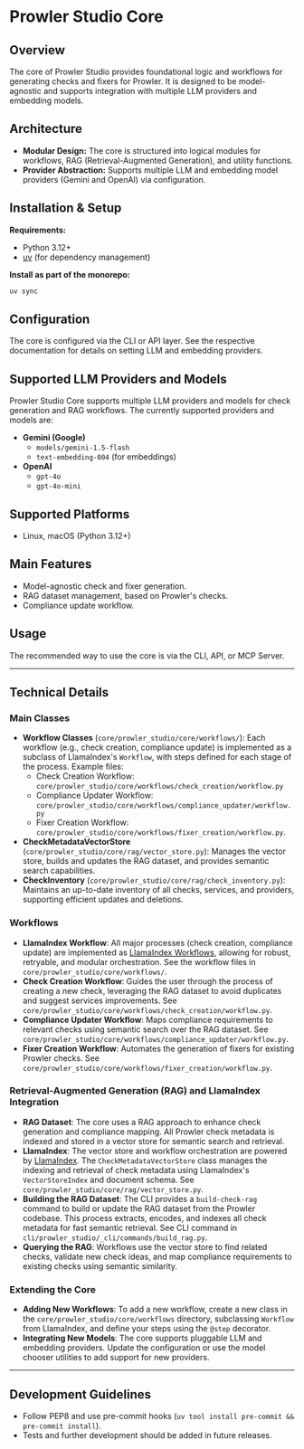 # Prowler Studio Core

## Overview

The core of Prowler Studio provides foundational logic and workflows for generating checks and fixers for Prowler. It is designed to be model-agnostic and supports integration with multiple LLM providers and embedding models.

## Architecture

- **Modular Design:** The core is structured into logical modules for workflows, RAG (Retrieval-Augmented Generation), and utility functions.
- **Provider Abstraction:** Supports multiple LLM and embedding model providers (Gemini and OpenAI) via configuration.

## Installation & Setup

**Requirements:**
- Python 3.12+
- [uv](https://docs.astral.sh/uv/getting-started/installation/) (for dependency management)

**Install as part of the monorepo:**
```bash
uv sync
```

## Configuration

The core is configured via the CLI or API layer. See the respective documentation for details on setting LLM and embedding providers.

## Supported LLM Providers and Models

Prowler Studio Core supports multiple LLM providers and models for check generation and RAG workflows. The currently supported providers and models are:

- **Gemini (Google)**
  - `models/gemini-1.5-flash`
  - `text-embedding-004` (for embeddings)
- **OpenAI**
  - `gpt-4o`
  - `gpt-4o-mini`

## Supported Platforms

- Linux, macOS (Python 3.12+)

## Main Features
- Model-agnostic check and fixer generation.
- RAG dataset management, based on Prowler's checks.
- Compliance update workflow.

## Usage
The recommended way to use the core is via the CLI, API, or MCP Server.

---

## Technical Details

### Main Classes

- **Workflow Classes** (`core/prowler_studio/core/workflows/`): Each workflow (e.g., check creation, compliance update) is implemented as a subclass of LlamaIndex's `Workflow`, with steps defined for each stage of the process. Example files:
  - Check Creation Workflow: `core/prowler_studio/core/workflows/check_creation/workflow.py`
  - Compliance Updater Workflow: `core/prowler_studio/core/workflows/compliance_updater/workflow.py`
  - Fixer Creation Workflow: `core/prowler_studio/core/workflows/fixer_creation/workflow.py`.
- **CheckMetadataVectorStore** (`core/prowler_studio/core/rag/vector_store.py`): Manages the vector store, builds and updates the RAG dataset, and provides semantic search capabilities.
- **CheckInventory** (`core/prowler_studio/core/rag/check_inventory.py`): Maintains an up-to-date inventory of all checks, services, and providers, supporting efficient updates and deletions.

### Workflows

- **LlamaIndex Workflow**: All major processes (check creation, compliance update) are implemented as [LlamaIndex Workflows](https://docs.llamaindex.ai/en/stable/module_guides/workflow/), allowing for robust, retryable, and modular orchestration. See the workflow files in `core/prowler_studio/core/workflows/`.
- **Check Creation Workflow**: Guides the user through the process of creating a new check, leveraging the RAG dataset to avoid duplicates and suggest services improvements. See `core/prowler_studio/core/workflows/check_creation/workflow.py`.
- **Compliance Updater Workflow**: Maps compliance requirements to relevant checks using semantic search over the RAG dataset. See `core/prowler_studio/core/workflows/compliance_updater/workflow.py`.
- **Fixer Creation Workflow**: Automates the generation of fixers for existing Prowler checks. See `core/prowler_studio/core/workflows/fixer_creation/workflow.py`.

### Retrieval-Augmented Generation (RAG) and LlamaIndex Integration

- **RAG Dataset**: The core uses a RAG approach to enhance check generation and compliance mapping. All Prowler check metadata is indexed and stored in a vector store for semantic search and retrieval.
- **LlamaIndex**: The vector store and workflow orchestration are powered by [LlamaIndex](https://www.llamaindex.ai/). The `CheckMetadataVectorStore` class manages the indexing and retrieval of check metadata using LlamaIndex's `VectorStoreIndex` and document schema. See `core/prowler_studio/core/rag/vector_store.py`.
- **Building the RAG Dataset**: The CLI provides a `build-check-rag` command to build or update the RAG dataset from the Prowler codebase. This process extracts, encodes, and indexes all check metadata for fast semantic retrieval. See CLI command in `cli/prowler_studio/_cli/commands/build_rag.py`.
- **Querying the RAG**: Workflows use the vector store to find related checks, validate new check ideas, and map compliance requirements to existing checks using semantic similarity.

### Extending the Core

- **Adding New Workflows**: To add a new workflow, create a new class in the `core/prowler_studio/core/workflows` directory, subclassing `Workflow` from LlamaIndex, and define your steps using the `@step` decorator.
- **Integrating New Models**: The core supports pluggable LLM and embedding providers. Update the configuration or use the model chooser utilities to add support for new providers.

---

## Development Guidelines
- Follow PEP8 and use pre-commit hooks (`uv tool install pre-commit && pre-commit install`).
- Tests and further development should be added in future releases.
